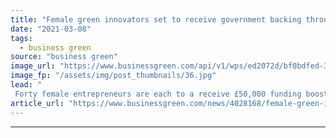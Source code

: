 ```yaml
---
title: "Female green innovators set to receive government backing through Women in Innovation programme"
date: "2021-03-08"
tags: 
  - business green
source: "business green"
image_url: "https://www.businessgreen.com/api/v1/wps/ed2072d/bf0bdfed-3f53-40a8-8f7d-6019c3c2d9a3/2/iStock-1179252601-185x114.jpg"
image_fp: "/assets/img/post_thumbnails/36.jpg"
lead: "
 Forty female entrepreneurs are each to a receive £50,000 funding boost, as wave of awards from the Women in Innovation programme is timed to coincide with International Women's Day  ..."
article_url: "https://www.businessgreen.com/news/4028168/female-green-innovators-set-receive-government-backing-women-innovation-programme"
---
```


---
